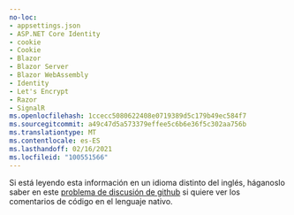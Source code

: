 ```yaml
---
no-loc:
- appsettings.json
- ASP.NET Core Identity
- cookie
- Cookie
- Blazor
- Blazor Server
- Blazor WebAssembly
- Identity
- Let's Encrypt
- Razor
- SignalR
ms.openlocfilehash: 1ccecc5080622408e0719389d5c179b49ec584f7
ms.sourcegitcommit: a49c47d5a573379effee5c6b6e36f5c302aa756b
ms.translationtype: MT
ms.contentlocale: es-ES
ms.lasthandoff: 02/16/2021
ms.locfileid: "100551566"
---
```

Si está leyendo esta información en un idioma distinto del inglés, háganoslo saber en este [problema de discusión de github](https://github.com/aspnet/AspNetCore.Docs/issues/16455) si quiere ver los comentarios de código en el lenguaje nativo.